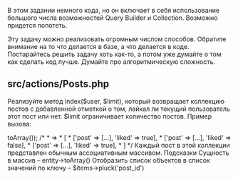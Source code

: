 В этом задании немного кода, но он включает в себя использование большого числа возможностей Query Builder и Collection. Возможно придется попотеть.

Эту задачу можно реализовать огромным числом способов. Обратите внимание на то что делается в базе, а что делается в коде. Постарайтесь решить задачу хоть как-то, а потом уже думайте о том как сделать код лучше. Думайте про алгоритмическую сложность.

## src/actions/Posts.php
Реализуйте метод index($user, $limit), который возвращает коллекцию постов с добавленной отметкой о том, лайкал ли текущий пользователь этот пост или нет. $limit ограничивает количество постов. Пример вызова:

<?php

$result = Posts::index($user, 10);
print_r($result->toArray());
/*
 * =>
 * [
 *     ['post' => [...], 'liked' => true],
 *     ['post' => [...], 'liked' => false],
 *     ['post' => [...], 'liked' => true],
 * ]
 */
Каждый пост в этой коллекции представлен обычным ассоциативным массивом.

Подсказки
Сущность в массив – entity->toArray()
Отобразить список объектов в список значений по ключу – $items->pluck('post_id')